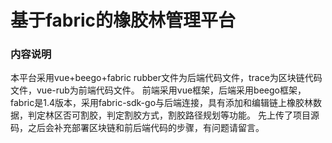 # 基于fabric的橡胶林管理平台
###  内容说明
本平台采用vue+beego+fabric
rubber文件为后端代码文件，trace为区块链代码文件，vue-rub为前端代码文件。
前端采用vue框架，后端采用beego框架，fabric是1.4版本，采用fabric-sdk-go与后端连接，具有添加和编辑链上橡胶林数据，判定林区否可割胶，判定割胶方式，割胶路径规划等功能。
先上传了项目源码，之后会补充部署区块链和前后端代码的步骤，有问题请留言。
